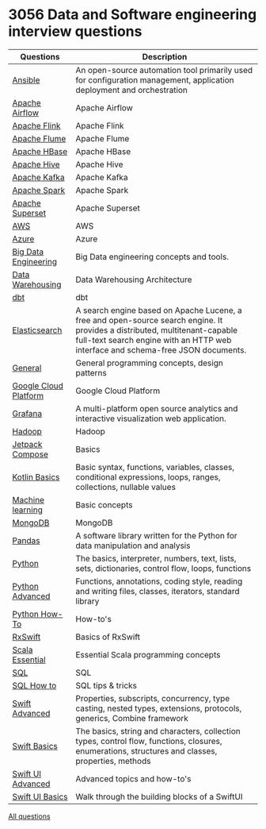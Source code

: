 # 3056 Data and Software engineering interview questions
| Questions | Description |
| --- | --- |
| [Ansible](content/ansible.md) | An open-source automation tool primarily used for configuration management, application deployment and orchestration |
| [Apache Airflow](content/apache_airflow.md) | Apache Airflow |
| [Apache Flink](content/apache_flink.md) | Apache Flink |
| [Apache Flume](content/apache_flume.md) | Apache Flume |
| [Apache HBase](content/apache_hbase.md) | Apache HBase |
| [Apache Hive](content/apache_hive.md) | Apache Hive |
| [Apache Kafka](content/apache_kafka.md) | Apache Kafka |
| [Apache Spark](content/apache_spark.md) | Apache Spark |
| [Apache Superset](content/apache_superset.md) | Apache Superset |
| [AWS](content/aws.md) | AWS |
| [Azure](content/azure.md) | Azure |
| [Big Data Engineering](content/bigdata.md) | Big Data engineering concepts and tools. |
| [Data Warehousing](content/dwha.md) | Data Warehousing Architecture |
| [dbt](content/dbt.md) | dbt |
| [Elasticsearch](content/elasticsearch.md) | A search engine based on Apache Lucene, a free and open-source search engine. It provides a distributed, multitenant-capable full-text search engine with an HTTP web interface and schema-free JSON documents. |
| [General](content/general.md) | General programming concepts, design patterns |
| [Google Cloud Platform](content/gcp.md) | Google Cloud Platform |
| [Grafana](content/grafana.md) | A multi-platform open source analytics and interactive visualization web application. |
| [Hadoop](content/hadoop.md) | Hadoop |
| [Jetpack Compose](content/jetpack_compose.md) | Basics |
| [Kotlin Basics](content/kotlin.md) | Basic syntax, functions, variables, classes, conditional expressions, loops, ranges, collections, nullable values |
| [Machine learning](content/machine_learning.md) | Basic concepts |
| [MongoDB](content/mongodb.md) | MongoDB |
| [Pandas](content/pandas.md) | A software library written for the Python for data manipulation and analysis |
| [Python](content/python.md) | The basics, interpreter, numbers, text, lists, sets, dictionaries, control flow, loops, functions |
| [Python Advanced](content/pythonadvanced.md) | Functions, annotations, coding style, reading and writing files, classes, iterators, standard library |
| [Python How-To](content/pythonhowto.md) | How-to's |
| [RxSwift](content/rxswift.md) | Basics of RxSwift |
| [Scala Essential](content/scala.md) | Essential Scala programming concepts |
| [SQL](content/sql.md) | SQL |
| [SQL How to](content/sqlhowto.md) | SQL tips & tricks |
| [Swift Advanced](content/swiftadvanced.md) | Properties, subscripts, concurrency, type casting, nested types, extensions, protocols, generics, Combine framework |
| [Swift Basics](content/swift.md) | The basics, string and characters, collection types, control flow, functions, closures, enumerations, structures and classes, properties, methods |
| [Swift UI Advanced](content/swiftuiadvanced.md) | Advanced topics and how-to's |
| [Swift UI Basics](content/swiftui.md) | Walk through the building blocks of a SwiftUI |


[All questions](content/_all.md)
